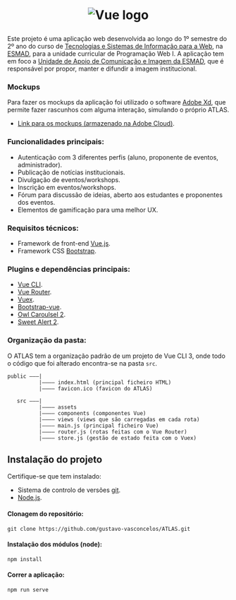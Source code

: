 # <p align="center"><img src="https://i.imgur.com/xe3haJA.png" alt="Vue logo"></p>
Este projeto é uma aplicação web desenvolvida ao longo do 1º semestre do 2º ano do curso de [Tecnologias e Sistemas de Informação para a Web](https://www.esmad.ipp.pt/cursos/licenciatura/400001419), na [ESMAD](https://www.esmad.ipp.pt/), para a unidade curricular de Programação Web I. A aplicação tem em foco a [Unidade de Apoio de Comunicação e Imagem da ESMAD](https://www.esmad.ipp.pt/esmad/unidades_apoio/comunicacao_desenvolvimento/cimagem), que é responsável por propor, manter e difundir a imagem institucional.

### Mockups
Para fazer os mockups da aplicação foi utilizado o software [Adobe Xd](https://www.adobe.com/pt/products/xd.html), que permite fazer rascunhos com alguma interação, simulando o próprio ATLAS.
- [Link para os mockups (armazenado na Adobe Cloud)](https://xd.adobe.com/view/655104f7-6885-4aa0-5154-1b50af8e35bd-1360/).

### Funcionalidades principais:
 - Autenticação com 3 diferentes perfis (aluno, proponente de eventos, administrador).
 - Publicação de notícias institucionais.
 - Divulgação de eventos/workshops.
 - Inscrição em eventos/workshops.
 - Fórum para discussão de ideias, aberto aos estudantes e proponentes dos eventos.
 - Elementos de gamificação para uma melhor UX.

### Requisitos técnicos:
- Framework de front-end [Vue.js](https://vuejs.org/).
- Framework CSS [Bootstrap](https://getbootstrap.com/).

### Plugins e dependências principais:
- [Vue CLI](https://cli.vuejs.org/).
- [Vue Router](https://router.vuejs.org/).
- [Vuex](https://vuex.vuejs.org/).
- [Bootstrap-vue](https://bootstrap-vue.js.org/).
- [Owl Caroulsel 2](https://owlcarousel2.github.io/OwlCarousel2/).
- [Sweet Alert 2](https://sweetalert2.github.io/).

### Organização da pasta:
O ATLAS tem a organização padrão de um projeto de Vue CLI 3, onde todo o código que foi alterado encontra-se na pasta ```src```.
```
public ———|
          |———— index.html (principal ficheiro HTML)
          |———— favicon.ico (favicon do ATLAS)
   
   src ———|
          |———— assets
          |———— components (componentes Vue)
          |———— views (views que são carregadas em cada rota)
          |———— main.js (principal ficheiro Vue)
          |———— router.js (rotas feitas com o Vue Router)
          |———— store.js (gestão de estado feita com o Vuex)
```

## Instalação do projeto
Certifique-se que tem instalado:
- Sistema de controlo de versões [git](https://git-scm.com/).
- [Node.js](https://nodejs.org/en/).

#### Clonagem do repositório:
```
git clone https://github.com/gustavo-vasconcelos/ATLAS.git
```

#### Instalação dos módulos (node):
```
npm install
```

#### Correr a aplicação:
```
npm run serve
```
